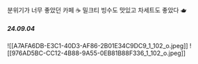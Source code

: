 분위기가 너무 좋았던 카페 ☕️
밀크티 빙수도 맛있고 차세트도 좋았다 🫖

##### 24.09.04

![[A7AFA6DB-E3C1-40D3-AF86-2B01E34C9DC9_1_102_o.jpeg]]
![[976AD5BC-CC12-4B88-9A55-0EB81B88F336_1_102_o.jpeg]]